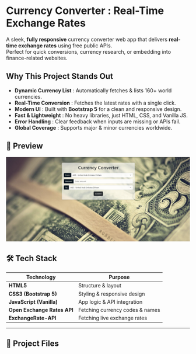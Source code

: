 #  Currency Converter : Real-Time Exchange Rates

A sleek, **fully responsive** currency converter web app that delivers **real-time exchange rates** using free public APIs.  
Perfect for quick conversions, currency research, or embedding into finance-related websites.  



##  Why This Project Stands Out
- **Dynamic Currency List** : Automatically fetches & lists 160+ world currencies.
- **Real-Time Conversion** : Fetches the latest rates with a single click.
- **Modern UI** : Built with **Bootstrap 5** for a clean and responsive design.
- **Fast & Lightweight** : No heavy libraries, just HTML, CSS, and Vanilla JS.
- **Error Handling** : Clear feedback when inputs are missing or APIs fail.
- **Global Coverage** : Supports major & minor currencies worldwide.



## 📸 Preview

![Currency Converter Preview](screenshot.png)  



## 🛠 Tech Stack
| Technology   | Purpose |
|--------------|---------|
| **HTML5**    | Structure & layout |
| **CSS3 (Bootstrap 5)** | Styling & responsive design |
| **JavaScript (Vanilla)** | App logic & API integration |
| **Open Exchange Rates API** | Fetching currency codes & names |
| **ExchangeRate-API** | Fetching live exchange rates |

---

## 📂 Project Files
